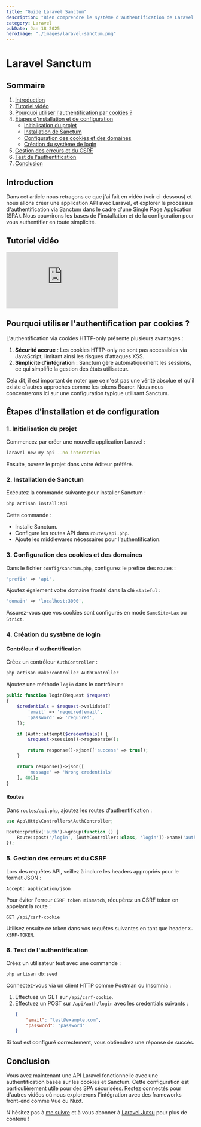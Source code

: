 ```yaml
---
title: "Guide Laravel Sanctum"
description: "Bien comprendre le système d'authentification de Laravel."
category: Laravel
pubDate: Jan 18 2025
heroImage: "./images/laravel-sanctum.png"
---
```


# Laravel Sanctum

## Sommaire
1. [Introduction](#introduction)
2. [Tutoriel vidéo](#tutorielvideo)
3. [Pourquoi utiliser l'authentification par cookies ?](#authentification-par-cookies)
4. [Étapes d'installation et de configuration](#installation-configuration)
    - [Initialisation du projet](#initialisation-projet)
    - [Installation de Sanctum](#installation-sanctum)
    - [Configuration des cookies et des domaines](#configuration-cookies)
    - [Création du système de login](#systeme-login)
5. [Gestion des erreurs et du CSRF](#gestion-erreurs-csrf)
6. [Test de l'authentification](#test-authentification)
7. [Conclusion](#conclusion)

## Introduction

Dans cet article nous retraçons ce que j'ai fait en vidéo (voir ci-dessous) et nous allons créer une application API avec Laravel, et explorer le processus d'authentification via Sanctum dans le cadre d'une Single Page Application (SPA). Nous couvrirons les bases de l'installation et de la configuration pour vous authentifier en toute simplicité.

## Tutoriel vidéo <a name="tutorielvideo"></a>

<iframe class="w-full aspect-video rounded-md" src="https://www.youtube.com/embed/bZ55QONKP9g" loading="lazy" frameborder="0" allowfullscreen></iframe>

## Pourquoi utiliser l'authentification par cookies ? <a name="authentification-par-cookies"></a>

L'authentification via cookies HTTP-only présente plusieurs avantages :

1. **Sécurité accrue** : Les cookies HTTP-only ne sont pas accessibles via JavaScript, limitant ainsi les risques d'attaques XSS.
2. **Simplicité d'intégration** : Sanctum gère automatiquement les sessions, ce qui simplifie la gestion des états utilisateur.

Cela dit, il est important de noter que ce n'est pas une vérité absolue et qu'il existe d'autres approches comme les tokens Bearer. Nous nous concentrerons ici sur une configuration typique utilisant Sanctum.

## Étapes d'installation et de configuration <a name="installation-configuration"></a>

### 1. Initialisation du projet <a name="initialisation-projet"></a>

Commencez par créer une nouvelle application Laravel :

```bash
laravel new my-api --no-interaction
```

Ensuite, ouvrez le projet dans votre éditeur préféré.

### 2. Installation de Sanctum <a name="installation-sanctum"></a>

Exécutez la commande suivante pour installer Sanctum :

```bash
php artisan install:api
```

Cette commande :
- Installe Sanctum.
- Configure les routes API dans `routes/api.php`.
- Ajoute les middlewares nécessaires pour l'authentification.

### 3. Configuration des cookies et des domaines <a name="configuration-cookies"></a>

Dans le fichier `config/sanctum.php`, configurez le préfixe des routes :

```php
'prefix' => 'api',
```

Ajoutez également votre domaine frontal dans la clé `stateful` :

```php
'domain' => 'localhost:3000',
```

Assurez-vous que vos cookies sont configurés en mode `SameSite=Lax` ou `Strict`.

### 4. Création du système de login <a name="systeme-login"></a>

#### Contrôleur d'authentification

Créez un contrôleur `AuthController` :

```bash
php artisan make:controller AuthController
```

Ajoutez une méthode `login` dans le contrôleur :

```php
public function login(Request $request)
{
    $credentials = $request->validate([
        'email' => 'required|email',
        'password' => 'required',
    ]);

    if (Auth::attempt($credentials)) {
        $request->session()->regenerate();

        return response()->json(['success' => true]);
    }

    return response()->json([
        'message' => 'Wrong credentials'
    ], 401);
}
```

#### Routes

Dans `routes/api.php`, ajoutez les routes d'authentification :

```php
use App\Http\Controllers\AuthController;

Route::prefix('auth')->group(function () {
    Route::post('/login', [AuthController::class, 'login'])->name('auth.login');
});
```

### 5. Gestion des erreurs et du CSRF <a name="gestion-erreurs-csrf"></a>

Lors des requêtes API, veillez à inclure les headers appropriés pour le format JSON :

```http
Accept: application/json
```

Pour éviter l'erreur `CSRF token mismatch`, récupérez un CSRF token en appelant la route :

```http
GET /api/csrf-cookie
```

Utilisez ensuite ce token dans vos requêtes suivantes en tant que header `X-XSRF-TOKEN`.

### 6. Test de l'authentification <a name="test-authentification"></a>

Créez un utilisateur test avec une commande :

```bash
php artisan db:seed
```

Connectez-vous via un client HTTP comme Postman ou Insomnia :

1. Effectuez un GET sur `/api/csrf-cookie`.
2. Effectuez un POST sur `/api/auth/login` avec les credentials suivants :
   ```json
   {
       "email": "test@example.com",
       "password": "password"
   }
   ```

Si tout est configuré correctement, vous obtiendrez une réponse de succès.

## Conclusion <a name="conclusion"></a>

Vous avez maintenant une API Laravel fonctionnelle avec une authentification basée sur les cookies et Sanctum. Cette configuration est particulièrement utile pour des SPA sécurisées. Restez connectés pour d'autres vidéos où nous explorerons l'intégration avec des frameworks front-end comme Vue ou Nuxt.

N'hésitez pas à [me suivre](https://twitter.com/LaravelJutsu) et à vous abonner à [Laravel Jutsu](https://www.youtube.com/@LaravelJutsu) pour plus de contenu !
